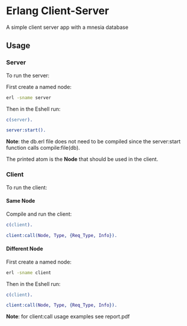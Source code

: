 # Erlang Client-Server
A simple client server app with a mnesia database

## Usage

### Server

To run the server:

First create a named node:
```bash
erl -sname server
```

Then in the Eshell run:

```erlang
c(server).

server:start().
```

**Note**: the db.erl file does not need to be compiled since the server:start function calls compile:file(db).

The printed atom is the **Node** that should be used in the client.

### Client

To run the client:

#### Same Node

Compile and run the client:

```erlang
c(client).

client:call(Node, Type, {Req_Type, Info}).
```

#### Different Node

First create a named node:

```bash
erl -sname client
```

Then in the Eshell run:

```erlang
c(client).

client:call(Node, Type, {Req_Type, Info}).
```

**Note**: for client:call usage examples see report.pdf
